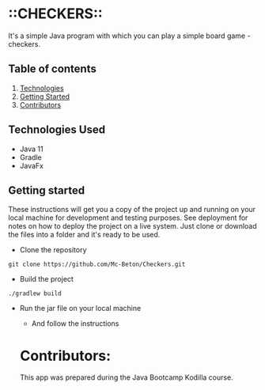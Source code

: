 # ::CHECKERS::

It's a simple Java program with which you can play a simple board game - checkers.

## Table of contents

1. [Technologies](#technologies-used)
2. [Getting Started](#getting-started)
3. [Contributors](#contributors)


## Technologies Used

* Java 11
* Gradle
* JavaFx


## Getting started
These instructions will get you a copy of the project up and running on your local machine for development and testing purposes. 
See deployment for notes on how to deploy the project on a live system. Just clone or download the files into a folder and it's ready to be used.

- Clone the repository
```
git clone https://github.com/Mc-Beton/Checkers.git
```
- Build the project
```
./gradlew build
```
- Run the jar file on your local machine
  - And follow the instructions
  
  # Contributors:
  This app was prepared during the Java Bootcamp Kodilla course.
